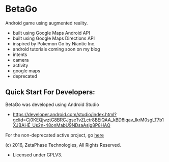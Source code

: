 # BetaGo
Android game using augmented reality.
 - built using Google Maps Android API
 - built using Google Maps Directions API
 - inspired by Pokemon Go by Niantic Inc.
 - android tutorials coming soon on my blog
  - intents
   - camera
   - activity
  - google maps
- deprecated


## Quick Start For Developers:

BetaGo was developed using Android Studio
 - https://developer.android.com/studio/index.html?gclid=Cj0KEQjwztG8BRCJgseTvZLctr8BEiQAA_kBD8iqav_IkrM0sgLT7b1XJBAHE_Us2n-48onMabU9NDsaAsig8P8HAQ

For the non-deprecated active project, go [here](https://github.com/ZetaPhase/BetaGo)

(c) 2016, ZetaPhase Technologies, All Rights Reserved.
- Licensed under GPLV3.
